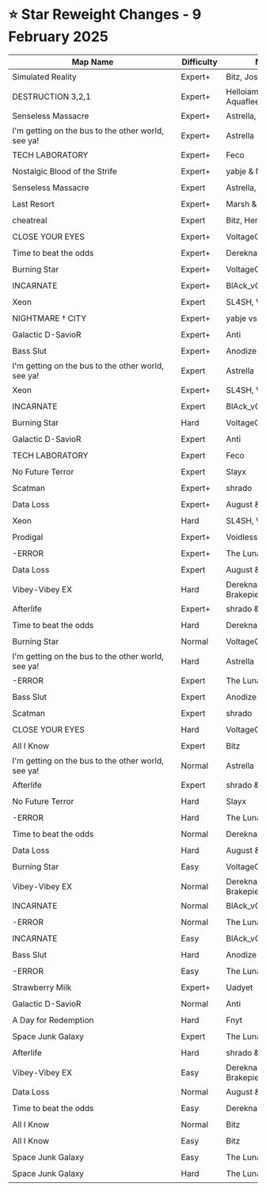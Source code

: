 # ⭐ Star Reweight Changes - 9 February 2025

| <div style="width:325px">Map Name</div> | <div style="width:75px">Difficulty</div> | <div style="width:200px">Mapper(s)</div> | <div style="width:175px">Star Rating Change</div> |
|-----|------------|-----------|---------------------------------------------------|
| Simulated Reality | Expert+ | Bitz, Joshabi & WalkingKat | ⭐ 14.18 → ⭐ 14.58 |
| DESTRUCTION 3,2,1 | Expert+ | Helloiamdaan, Bitz & Aquaflee | ⭐ 14.0 → ⭐ 14.26 |
| Senseless Massacre | Expert+ | Astrella, Bitz & Slayx | ⭐ 13.82 → ⭐ 13.72 |
| I'm getting on the bus to the other world, see ya! | Expert+ | Astrella | ⭐ 13.56 → ⭐ 13.36 |
| TECH LABORATORY | Expert+ | Feco | ⭐ 12.94 → ⭐ 13.05 |
| Nostalgic Blood of the Strife | Expert+ | yabje & Nolanimations | ⭐ 12.65 → ⭐ 12.85 |
| Senseless Massacre | Expert | Astrella, Bitz & Slayx | ⭐ 12.58 → ⭐ 12.75 |
| Last Resort | Expert+ | Marsh & Gabriel | ⭐ 12.51 → ⭐ 12.62 |
| cheatreal | Expert | Bitz, Hener, Tseska & Jevk | ⭐ 12.25 → ⭐ 12.72 |
| CLOSE YOUR EYES | Expert+ | VoltageO | ⭐ 12.2 → ⭐ 11.95 |
| Time to beat the odds | Expert+ | Dereknalox123 & Elecast | ⭐ 12.02 → ⭐ 12.09 |
| Burning Star | Expert+ | VoltageO & Aquaflee | ⭐ 11.93 → ⭐ 12.38 |
| INCAЯNATE | Expert+ | BlAck_vOid-1001 | ⭐ 11.85 → ⭐ 11.9 |
| Xeon | Expert | SL4SH, ViSi & WangYufy | ⭐ 11.55 → ⭐ 11.15 |
| NIGHTMARE † CITY | Expert+ | yabje vs. Mr_bjo | ⭐ 11.54 → ⭐ 11.79 |
| Galactic D-SavioR | Expert+ | Anti | ⭐ 11.2 → ⭐ 11.08 |
| Bass Slut | Expert+ | Anodize | ⭐ 10.7 → ⭐ 10.05 |
| I'm getting on the bus to the other world, see ya! | Expert | Astrella | ⭐ 10.46 → ⭐ 10.98 |
| Xeon | Expert+ | SL4SH, ViSi & WangYufy | ⭐ 9.96 → ⭐ 10.6 |
| INCAЯNATE | Expert | BlAck_vOid-1001 | ⭐ 9.9 → ⭐ 9.19 |
| Burning Star | Hard | VoltageO & Aquaflee | ⭐ 9.79 → ⭐ 9.54 |
| Galactic D-SavioR | Expert | Anti | ⭐ 9.71 → ⭐ 9.31 |
| TECH LABORATORY | Expert | Feco | ⭐ 9.63 → ⭐ 9.78 |
| No Future Terror | Expert | Slayx | ⭐ 8.84 → ⭐ 7.92 |
| Scatman | Expert+ | shrado | ⭐ 8.64 → ⭐ 8.17 |
| Data Loss | Expert+ | August & Dereknalox123 | ⭐ 8.42 → ⭐ 8.61 |
| Xeon | Hard | SL4SH, ViSi & WangYufy | ⭐ 8.4 → ⭐ 8.35 |
| Prodigal | Expert+ | Voidless | ⭐ 7.75 → ⭐ 8.36 |
| -ERROR | Expert+ | The Lunar Carver | ⭐ 7.67 → ⭐ 8.74 |
| Data Loss | Expert | August & Dereknalox123 | ⭐ 7.6 → ⭐ 8.13 |
| Vibey-Vibey EX | Hard | Dereknalox123 & Brakepie | ⭐ 7.57 → ⭐ 7.51 |
| Afterlife | Expert+ | shrado & Voidless | ⭐ 7.56 → ⭐ 8.51 |
| Time to beat the odds | Hard | Dereknalox123 & Elecast | ⭐ 7.44 → ⭐ 7.88 |
| Burning Star | Normal | VoltageO & Aquaflee | ⭐ 7.18 → ⭐ 7.83 |
| I'm getting on the bus to the other world, see ya! | Hard | Astrella | ⭐ 7.17 → ⭐ 7.85 |
| -ERROR | Expert | The Lunar Carver | ⭐ 6.96 → ⭐ 7.03 |
| Bass Slut | Expert | Anodize | ⭐ 6.24 → ⭐ 5.71 |
| Scatman | Expert | shrado | ⭐ 6.1 → ⭐ 5.71 |
| CLOSE YOUR EYES | Hard | VoltageO | ⭐ 5.75 → ⭐ 6.06 |
| All I Know | Expert | Bitz | ⭐ 5.7 → ⭐ 5.18 |
| I'm getting on the bus to the other world, see ya! | Normal | Astrella | ⭐ 5.27 → ⭐ 5.65 |
| Afterlife | Expert | shrado & Voidless | ⭐ 5.27 → ⭐ 6.9 |
| No Future Terror | Hard | Slayx | ⭐ 5.22 → ⭐ 6.61 |
| -ERROR | Hard | The Lunar Carver | ⭐ 5.11 → ⭐ 6.51 |
| Time to beat the odds | Normal | Dereknalox123 & Elecast | ⭐ 5.04 → ⭐ 5.7 |
| Data Loss | Hard | August & Dereknalox123 | ⭐ 4.96 → ⭐ 6.46 |
| Burning Star | Easy | VoltageO & Aquaflee | ⭐ 4.84 → ⭐ 5.56 |
| Vibey-Vibey EX | Normal | Dereknalox123 & Brakepie | ⭐ 4.81 → ⭐ 5.31 |
| INCAЯNATE | Normal | BlAck_vOid-1001 | ⭐ 4.75 → ⭐ 5.75 |
| -ERROR | Normal | The Lunar Carver | ⭐ 4.69 → ⭐ 5.01 |
| INCAЯNATE | Easy | BlAck_vOid-1001 | ⭐ 4.67 → ⭐ 5.27 |
| Bass Slut | Hard | Anodize | ⭐ 4.35 → ⭐ 5.11 |
| -ERROR | Easy | The Lunar Carver | ⭐ 4.35 → ⭐ 5.42 |
| Strawberry Milk | Expert+ | Uadyet | ⭐ 4.31 → ⭐ 5.17 |
| Galactic D-SavioR | Normal | Anti | ⭐ 4.27 → ⭐ 4.54 |
| A Day for Redemption | Hard | Fnyt | ⭐ 4.27 → ⭐ 5.37 |
| Space Junk Galaxy | Expert | The Lunar Carver | ⭐ 4.05 → ⭐ 4.88 |
| Afterlife | Hard | shrado & Voidless | ⭐ 4.03 → ⭐ 5.25 |
| Vibey-Vibey EX | Easy | Dereknalox123 & Brakepie | ⭐ 3.89 → ⭐ 4.71 |
| Data Loss | Normal | August & Dereknalox123 | ⭐ 3.88 → ⭐ 4.33 |
| Time to beat the odds | Easy | Dereknalox123 & Elecast | ⭐ 3.85 → ⭐ 4.55 |
| All I Know | Normal | Bitz | ⭐ 3.81 → ⭐ 4.16 |
| All I Know | Easy | Bitz | ⭐ 2.95 → ⭐ 3.65 |
| Space Junk Galaxy | Easy | The Lunar Carver | ⭐ 2.68 → ⭐ 3.55 |
| Space Junk Galaxy | Hard | The Lunar Carver | ⭐ 2.63 → ⭐ 4.28 |